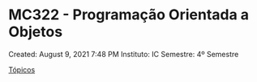 # MC322 - Programação Orientada a Objetos

Created: August 9, 2021 7:48 PM
Instituto: IC
Semestre: 4º Semestre

[Tópicos](MC322%20-%20Programac%CC%A7a%CC%83o%20Orientada%20a%20Objetos%20060c18bc4d8a4512968fc3cca04633b1/To%CC%81picos%20fa35e340695849689dbd663c6615fb19.csv)